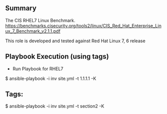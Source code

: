 ## Summary

The CIS RHEL7 Linux Benchmark. https://benchmarks.cisecurity.org/tools2/linux/CIS_Red_Hat_Enterprise_Linux_7_Benchmark_v2.1.1.pdf

This role is developed and tested against Red Hat Linux 7, 6 release

## Playbook Execution (using tags)

  * Run Playbook for RHEL7

$ ansible-playbook -i inv site.yml -t 1.1.1.1 -K
 
## Tags:

$ ansible-playbook -i inv site.yml -t section2 -K
